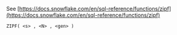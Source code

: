 See [https://docs.snowflake.com/en/sql-reference/functions/zipf](https://docs.snowflake.com/en/sql-reference/functions/zipf)
```
ZIPF( <s> , <N> , <gen> )
```

